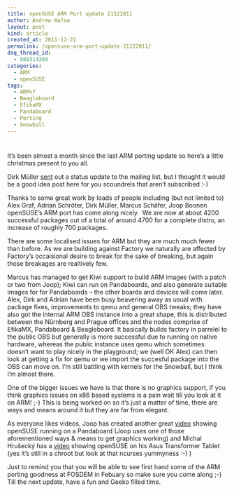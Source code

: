 ```yaml
---
title: openSUSE ARM Port update 21122011
author: Andrew Wafaa
layout: post
kind: article
created_at: 2011-12-21
permalink: /opensuse-arm-port-update-21122011/
dsq_thread_id:
  - 580314384
categories:
  - ARM
  - openSUSE
tags:
  - ARMv7
  - Beagleboard
  - EfikaMX
  - Pandaboard
  - Porting
  - Snowball
---
```

# 

It’s been almost a month since the last ARM porting update so here’s a little christmas present to you all.

Dirk Müller [sent][1] out a status update to the mailing list, but I thought it would be a good idea post here for you scoundrels that aren’t subscribed :-) 

 [1]: http://lists.opensuse.org/opensuse-arm/2011-12/msg00017.html

Thanks to some great work by loads of people including (but not limited to) Alex Graf, Adrian Schröter, Dirk Müller, Marcus Schäfer, Joop Boonen openSUSE’s ARM port has come along nicely.  We are now at about 4200 successful packages out of a total of around 4700 for a complete distro, an increase of roughly 700 packages.

There are some localised issues for ARM but they are much much fewer than before. As we are building against Factory we naturally are affected by Factory’s occaisional desire to break for the sake of breaking, but again those breakages are realtively few.

Marcus has managed to get Kiwi support to build ARM images (with a patch or two from Joop); Kiwi can run on Pandaboards, and also generate suitable images for for Pandaboards – the other boards and devices will come later. Alex, Dirk and Adrian have been busy beavering away as usual with package fixes, improvements to qemu and general OBS tweaks; they have also got the internal ARM OBS instance into a great shape, this is distributed between the Nürnberg and Prague offices and the nodes comprise of EfikaMX, Pandaboard & Beagleboard. It basically builds factory in parrelel to the public OBS but generally is more successful due to running on native hardware, whereas the public instance uses qemu which sometimes doesn’t want to play nicely in the playground; we (well OK Alex) can then look at getting a fix for qemu or we import the succesful package into the OBS can move on. I’m still battling with kernels for the Snowball, but I think I’m almost there.

One of the bigger issues we have is that there is no graphics support, if you think graphics issues on x86 based systems is a pain wait till you look at it on ARM! ;-) This is being worked on so it’s just a matter of time, there are ways and means around it but they are far from elegant.

As everyone likes videos, Joop has created another great [video][4] showing openSUSE running on a Pandaboard (Joop uses one of those aforementioned ways & means to get graphics working) and Michal Hrušecký has a [video][5] showing openSUSE on his Asus Transformer Tablet (yes it’s still in a chroot but look at that ncurses yummyness :-) )

 [4]: http://www.youtube.com/watch?v=s7iG06hJzGI
 [5]: https://plus.google.com/113898425601074911439/posts/2DmvCRCWCyP?hl=en-GB

Just to remind you that you will be able to see first hand some of the ARM porting goodness at FOSDEM in Febuary so make sure you come along ;-) Till the next update, have a fun and Geeko filled time.
